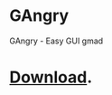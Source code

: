 # GAngry
GAngry - Easy GUI gmad
# [Download](https://github.com/lill74/GAngry/releases/download/1.0/GAngry.zip).

